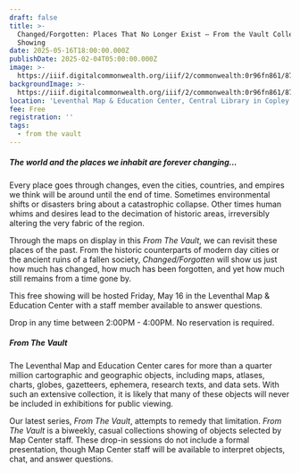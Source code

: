 ```yaml
---
draft: false
title: >-
  Changed/Forgotten: Places That No Longer Exist — From the Vault Collections
  Showing
date: 2025-05-16T18:00:00.000Z
publishDate: 2025-02-04T05:00:00.000Z
image: >-
  https://iiif.digitalcommonwealth.org/iiif/2/commonwealth:0r96fn861/871,2005,2990,1163/1600,/0/default.jpg
backgroundImage: >-
  https://iiif.digitalcommonwealth.org/iiif/2/commonwealth:0r96fn861/871,2005,2990,1163/1600,/0/default.jpg
location: 'Leventhal Map & Education Center, Central Library in Copley Square'
fee: Free
registration: ''
tags:
  - from the vault
---
```


##### **The world and the places we inhabit are forever changing...**

Every place goes through changes, even the cities, countries, and empires we think will be around until the end of time. Sometimes environmental shifts or disasters bring about a catastrophic collapse. Other times human whims and desires lead to the decimation of historic areas, irreversibly altering the very fabric of the region.

Through the maps on display in this *From The Vault*, we can revisit these places of the past. From the historic counterparts of modern day cities or the ancient ruins of a fallen society, *Changed/Forgotten* will show us just how much has changed, how much has been forgotten, and yet how much still remains from a time gone by.

This free showing will be hosted Friday, May 16 in the Leventhal Map & Education Center with a staff member available to answer questions.

Drop in any time between 2:00PM - 4:00PM. No reservation is required.

##### ***From The Vault***

The Leventhal Map and Education Center cares for more than a quarter million cartographic and geographic objects, including maps, atlases, charts, globes, gazetteers, ephemera, research texts, and data sets. With such an extensive collection, it is likely that many of these objects will never be included in exhibitions for public viewing.

Our latest series, *From The Vault*, attempts to remedy that limitation. *From The Vault* is a biweekly, casual collections showing of objects selected by Map Center staff. These drop-in sessions do not include a formal presentation, though Map Center staff will be available to interpret objects, chat, and answer questions.

